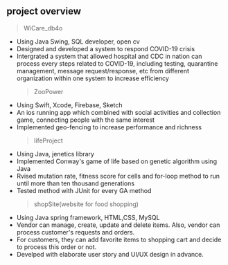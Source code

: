 ## project overview

> WiCare_db4o

- Using Java Swing, SQL developer, open cv
- Designed and developed a system to respond COVID-19 crisis
- Intergrated a system that allowed hospital and CDC in nation can process every steps related to COVID-19, including testing, quarantine management, message request/response, etc from different organization within one system to increase efficiency
  > ZooPower
- Using Swift, Xcode, Firebase, Sketch
- An ios running app which combined with social activities and collection game, connecting people with the same interest
- Implemented geo-fencing to increase performance and richness
  > lifeProject
- Using Java, jenetics library
- Implemented Conway's game of life based on genetic algorithm using Java
- Rvised mutation rate, fitness score for cells and for-loop method to run until more than ten thousand generations
- Tested method with JUnit for every GA method
  > shopSite(website for food shopping)
- Using Java spring framework, HTML,CSS, MySQL
- Vendor can manage, create, update and delete items. Also, vendor can process customer's requests and orders.
- For customers, they can add favorite items to shopping cart and decide to process this order or not.
- Develped with elaborate user story and UI/UX design in advance.
